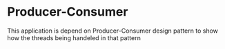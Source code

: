 # Producer-Consumer
 This application is depend on Producer-Consumer design pattern to show how the threads being handeled in that pattern
